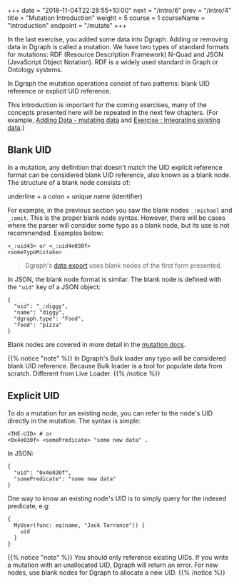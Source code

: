 +++
date = "2018-11-04T22:28:55+10:00"
next = "/intro/6"
prev = "/intro/4"
title = "Mutation Introduction"
weight = 5
course = 1
courseName = "Introduction"
endpoint = "/mutate"
+++

In the last exercise, you added some data into Dgraph. Adding or removing data
in Dgraph is called a mutation. We have two types of standard formats for
mutations: RDF (Resource Description Framework) N-Quad and JSON (JavaScript
Object Notation). RDF is a widely used standard in Graph or Ontology systems.

In Dgraph the mutation operations consist of two patterns: blank UID reference
or explicit UID reference.

This introduction is important for the coming exercises, many of the concepts
presented here will be repeated in the next few chapters. (For example,
[Adding Data - mutating data](../../schema/2/) and
[Exercise : Integrating existing data](../../schema/6/).)

## Blank UID

In a mutation, any definition that doesn't match the UID explicit reference
format can be considered blank UID reference, also known as a blank node. The
structure of a blank node consists of:

underline + a colon + unique name (identifier)

For example, in the previous section you saw the blank nodes `_:michael` and
`_:amit`. This is the proper blank node syntax. However, there will be cases
where the parser will consider some typo as a blank node, but its use is not
recommended. Examples below:

```
<_:uid43> or <_:uid4e030f>
<someTypoMistake>
```

> Dgraph's [data export](https://dgraph.io/docs/deploy/#export-database) uses
> blank nodes of the first form presented.

In JSON, the blank node format is similar. The blank node is defined with the
`"uid"` key of a JSON object:

```
{
  "uid": "_:diggy",
  "name": "diggy",
  "dgraph.type": "Food",
  "food": "pizza"
}
```

Blank nodes are covered in more detail in the
[mutation docs](https://dgraph.io/docs/mutations/#blank-nodes-and-uid).

{{% notice "note" %}} In Dgraph's Bulk loader any typo will be considered blank
UID reference. Because Bulk loader is a tool for populate data from scratch.
Different from Live Loader. {{% /notice %}}

## Explicit UID

To do a mutation for an existing node, you can refer to the node's UID directly
in the mutation. The syntax is simple:

```
<THE-UID> # or
<0x4e030f> <somePredicate> "some new data" .
```

In JSON:

```
{
  "uid": "0x4e030f",
  "somePredicate": "some new data"
}
```

One way to know an existing node's UID is to simply query for the indexed
predicate, e.g:

```
{
  MyUser(func: eq(name, "Jack Torrance")) {
    uid
  }
}
```

{{% notice "note" %}} You should only reference existing UIDs. If you write a
mutation with an unallocated UID, Dgraph will return an error. For new nodes,
use blank nodes for Dgraph to allocate a new UID. {{% /notice %}}
